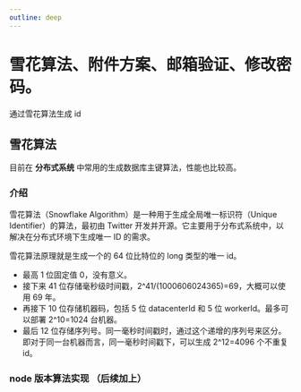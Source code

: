 ```yaml
---
outline: deep
---
```


# 雪花算法、附件方案、邮箱验证、修改密码。

通过雪花算法生成 id

## 雪花算法

目前在 **分布式系统** 中常用的生成数据库主键算法，性能也比较高。

### 介绍

雪花算法（Snowflake Algorithm）是一种用于生成全局唯一标识符（Unique Identifier）的算法，最初由 Twitter 开发并开源。它主要用于分布式系统中，以解决在分布式环境下生成唯一 ID 的需求。

雪花算法原理就是生成一个的 64 位比特位的 long 类型的唯一 id。

- 最高 1 位固定值 0，没有意义。
- 接下来 41 位存储毫秒级时间戳，2^41/(1000606024365)=69，大概可以使用 69 年。
- 再接下 10 位存储机器码，包括 5 位 datacenterId 和 5 位 workerId。最多可以部署 2^10=1024 台机器。
- 最后 12 位存储序列号。同一毫秒时间戳时，通过这个递增的序列号来区分。即对于同一台机器而言，同一毫秒时间戳下，可以生成 2^12=4096 个不重复 id。

### node 版本算法实现 （后续加上）
